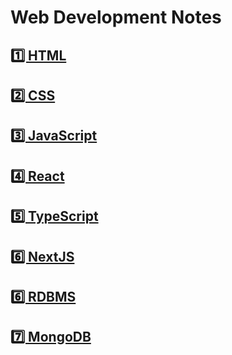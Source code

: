 # Web Development Notes

## [1️⃣ HTML](html/README.md)

## [2️⃣ CSS](css/README.md)

## [3️⃣ JavaScript](js/README.md)

## [4️⃣ React](react/README.md)

## [5️⃣ TypeScript](ts/README.md)

## [6️⃣ NextJS](nextjs/README.md)

## [6️⃣ RDBMS](rdbms/README.md)

## [7️⃣ MongoDB](mongodb/README.md)
